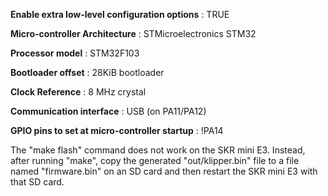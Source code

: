 <b>Enable extra low-level configuration options</b> : TRUE

<b>Micro-controller Architecture</b> : STMicroelectronics STM32

<b>Processor model</b> : STM32F103

<b>Bootloader offset</b> : 28KiB bootloader

<b>Clock Reference</b> : 8 MHz crystal

<b>Communication interface</b> : USB (on PA11/PA12)

<b>GPIO pins to set at micro-controller startup</b> : !PA14

The "make flash" command does not work on the SKR mini E3. Instead,
after running "make", copy the generated "out/klipper.bin" file to a
file named "firmware.bin" on an SD card and then restart the SKR
mini E3 with that SD card.
